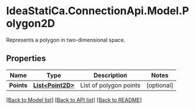 # IdeaStatiCa.ConnectionApi.Model.Polygon2D
Represents a polygon in two-dimensional space.

## Properties

Name | Type | Description | Notes
------------ | ------------- | ------------- | -------------
**Points** | [**List&lt;Point2D&gt;**](Point2D.md) | List of polygon points | [optional] 

[[Back to Model list]](../README.md#documentation-for-models) [[Back to API list]](../README.md#documentation-for-api-endpoints) [[Back to README]](../README.md)


